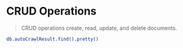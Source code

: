 # CRUD Operations
> CRUD operations create, read, update, and delete documents.

```sh
db.autoCrawlResult.find().pretty()
```